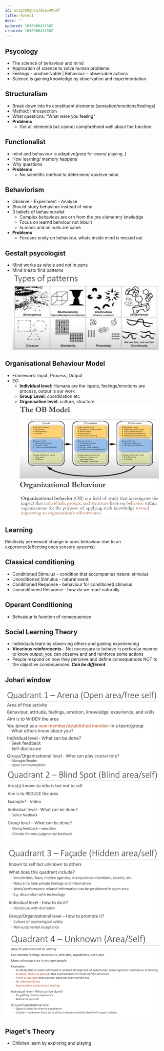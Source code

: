 ```yaml
---
id: w51gdQ0gRcuJd6eSUMSdf
title: Notes1
desc: ''
updated: 1630900411882
created: 1630900411882
---
```


## Psycology
* The science of behaviour and mind 
* Application of science to solve human problems
* Feelings - unobservable | Behaviour - observable actions
* Science is gaining knowledge by observation and experimentation
## Structuralism
* Break down into its constituent elements (sensation/emotions/feelings)
* Method: Introspection
* What questions: "What were you feeling"
* **Problems**  
    * Got all elements but cannot comphrehend well about the function.
## Functionalist
* mind and behaviour is adaptive(perp for exam/ playing..)
* How learning/ memory happens
* Why questions
* **Problems**  
    * No scientific method to determine/ observe mind
## Behaviorism
* Observe - Experiment - Analyse
* Should study behaviour instead of mind
* 3 beliefs of behaviouralist
    * Complex behavious are orn from the pre elementry knwledge
    * Focus on learnd behviour not inbuilt 
    * humans and animals are same
* **Problems**
    * Focuses onnly on behaviour, whats inside mind is missed out 
## Gestalt psycologist 
* Mind works as whole and not in parts
* Mind triesto find patterns
![](2021-09-05-00-31-03.png)
## Organisational Behaviour Model
* Framework: Input, Process, Output
* EG:  
    * **Individual level:** Humans are the inputs, feelings/emotions are process, output is our work
    * **Group Level:** coordination etc
    * **Organisation level:** culture, structure
    ![](2021-09-05-11-51-39.png)
    ![](2021-09-05-11-54-58.png)
## Learning
Relatively permenant change in ones behaviour due to an experience(affecting ones sensory systems)
## Classical conditioning
* Conditioned Stimulus - condition that accompanies natural stimulus
* Unonditioned Stimulus - natural event
* Conditioned Response - behaviour for conditioned stimulus
* Unconditioned Response - how do we react naturally
## Operant Conditioning
* Behvaiour is function of consequences
## Social Learning Theory
* Individuals learn by observing others and gaining experiencing   
* **Vicarious reinforceents** - Not necessary to behave in perticular manner to know output, you can observe and and reinforce some actions
* People respond on how they percieve and define consequences NOT to the objective consequences. **_Can be different_**
## Johari window
![](2021-09-06-08-29-17.png)
![](2021-09-06-08-29-42.png)
![](2021-09-06-08-30-03.png)
![](2021-09-06-08-30-19.png)
## Piaget's Theory
* Children learn by exploring and playing